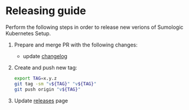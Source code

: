 # Releasing guide

Perform the following steps in order to release new verions of Sumologic Kubernetes Setup.

1. Prepare and merge PR with the following changes:

   - update [changelog][changelog]

1. Create and push new tag:

   ```bash
   export TAG=x.y.z
   git tag -sm "v${TAG}" "v${TAG}"
   git push origin "v${TAG}"
   ```

1. Update [releases] page

[changelog]: ../../CHANGELOG.md
[releases]: https://github.com/SumoLogic/sumologic-kubernetes-setup/releases
